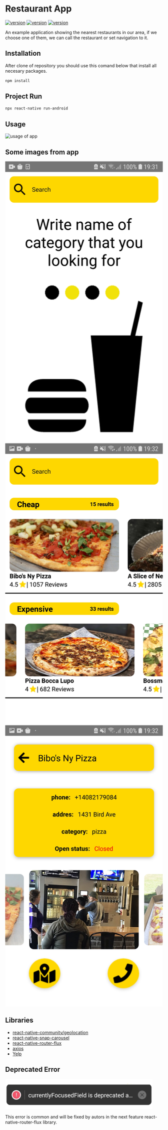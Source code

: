# Restaurant App

[![version](https://img.shields.io/badge/react-16.13.1-green.svg)](https://pl.reactjs.org/)
[![version](https://img.shields.io/badge/react_native-0.63.2-blue.svg)](https://reactnative.dev/)
[![version](https://img.shields.io/badge/npm-6.14.5-orange.svg)](https://www.npmjs.com/)

An example application showing the nearest restaurants in our area, if we choose one of them, we can call the restaurant or set navigation to it.


## Installation

After clone of repository you should use this comand below that install all necesary packages.

```bash
npm install
```

## Project Run

```bash
npx react-native run-android
```

## Usage

![usage of app](https://media.giphy.com/media/iheaeqx9IFHVDoAqvs/giphy.gif)

## Some images from app

![screen1](https://github.com/PatrykIZajac/RestaurantAppSample/blob/master/Assets/screen1.jpg)
![screen2](https://github.com/PatrykIZajac/RestaurantAppSample/blob/master/Assets/screen2.jpg)
![screen3](https://github.com/PatrykIZajac/RestaurantAppSample/blob/master/Assets/screen3.jpg)



## Libraries

* [react-native-community/geolocation](https://github.com/react-native-community/react-native-geolocation)
* [react-native-snap-carousel](https://github.com/archriss/react-native-snap-carousel)
* [react-native-router-flux](https://github.com/aksonov/react-native-router-flux)
* [axios](https://www.npmjs.com/package/axios)
* [Yelp](https://www.yelp.com/developers/documentation/v3/business_search)

## Deprecated Error

![error image](https://github.com/PatrykIZajac/RestaurantAppSample/blob/master/Assets/deprecatedError.png)

This error is common and will be fixed by autors in the next feature react-native-router-flux library.
